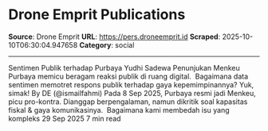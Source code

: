 # Drone Emprit Publications

**Source**: Drone Emprit
**URL**: https://pers.droneemprit.id
**Scraped**: 2025-10-10T06:30:04.947658
**Category**: social

---

Sentimen Publik terhadap Purbaya Yudhi Sadewa
Penunjukan Menkeu Purbaya memicu beragam reaksi publik di ruang digital.  Bagaimana data sentimen memotret respons publik terhadap gaya kepemimpinannya? Yuk, simak! By DE (@ismailfahmi) Pada 8 Sep 2025, Purbaya resmi jadi Menkeu, picu pro-kontra. Dianggap berpengalaman, namun dikritik soal kapasitas fiskal & gaya komunikasinya.  Bagaimana kami membedah isu yang kompleks
29 Sep 2025
7 min read
